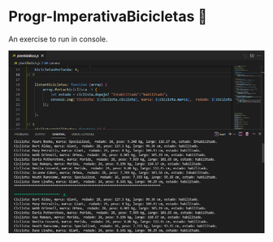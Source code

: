 # Progr-ImperativaBicicletas :bicyclist:

An exercise to run in console.

![imagenes](https://github.com/celfiew/Progr-ImperativaBicicletas/blob/main/bicicletasTerminal.PNG)
